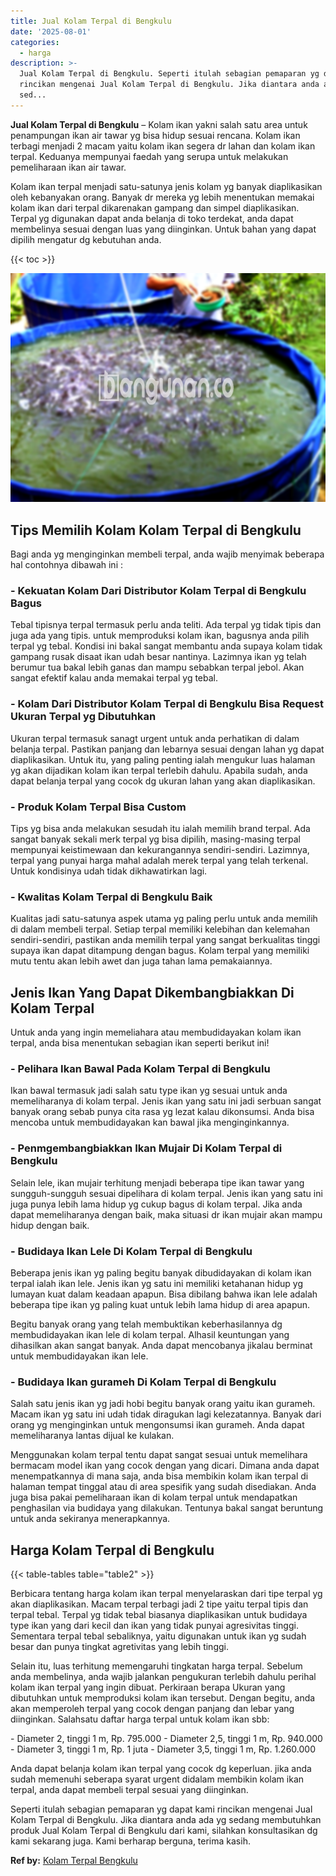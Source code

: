 ```yaml
---
title: Jual Kolam Terpal di Bengkulu
date: '2025-08-01'
categories:
  - harga
description: >-
  Jual Kolam Terpal di Bengkulu. Seperti itulah sebagian pemaparan yg dapat kami
  rincikan mengenai Jual Kolam Terpal di Bengkulu. Jika diantara anda ada yg
  sed...
---
```


**Jual Kolam Terpal di Bengkulu** – Kolam ikan yakni salah satu area untuk penampungan ikan air tawar yg bisa hidup sesuai rencana. Kolam ikan terbagi menjadi 2 macam yaitu kolam ikan segera dr lahan dan kolam ikan terpal. Keduanya mempunyai faedah yang serupa untuk melakukan pemeliharaan ikan air tawar.

Kolam ikan terpal menjadi satu-satunya jenis kolam yg banyak diaplikasikan oleh kebanyakan orang. Banyak dr mereka yg lebih menentukan memakai kolam ikan dari terpal dikarenakan gampang dan simpel diaplikasikan. Terpal yg digunakan dapat anda belanja di toko terdekat, anda dapat membelinya sesuai dengan luas yang diinginkan. Untuk bahan yang dapat dipilih mengatur dg kebutuhan anda.

{{< toc >}}

![Jual Kolam Terpal di Bengkulu](/images/jual-kolam-terpal-46.png)

## Tips Memilih Kolam Kolam Terpal di Bengkulu

Bagi anda yg menginginkan membeli terpal, anda wajib menyimak beberapa hal contohnya dibawah ini :

### \- Kekuatan Kolam Dari Distributor Kolam Terpal di Bengkulu Bagus

Tebal tipisnya terpal termasuk perlu anda teliti. Ada terpal yg tidak tipis dan juga ada yang tipis. untuk memproduksi kolam ikan, bagusnya anda pilih terpal yg tebal. Kondisi ini bakal sangat membantu anda supaya kolam tidak gampang rusak disaat ikan udah besar nantinya. Lazimnya ikan yg telah berumur tua bakal lebih ganas dan mampu sebabkan terpal jebol. Akan sangat efektif kalau anda memakai terpal yg tebal.

### \- Kolam Dari Distributor Kolam Terpal di Bengkulu Bisa Request Ukuran Terpal yg Dibutuhkan

Ukuran terpal termasuk sanagt urgent untuk anda perhatikan di dalam belanja terpal. Pastikan panjang dan lebarnya sesuai dengan lahan yg dapat diaplikasikan. Untuk itu, yang paling penting ialah mengukur luas halaman yg akan dijadikan kolam ikan terpal terlebih dahulu. Apabila sudah, anda dapat belanja terpal yang cocok dg ukuran lahan yang akan diaplikasikan.

### \- Produk Kolam Terpal Bisa Custom

Tips yg bisa anda melakukan sesudah itu ialah memilih brand terpal. Ada sangat banyak sekali merk terpal yg bisa dipilih, masing-masing terpal mempunyai keistimewaan dan kekurangannya sendiri-sendiri. Lazimnya, terpal yang punyai harga mahal adalah merek terpal yang telah terkenal. Untuk kondisinya udah tidak dikhawatirkan lagi.

### \- Kwalitas Kolam Terpal di Bengkulu Baik

Kualitas jadi satu-satunya aspek utama yg paling perlu untuk anda memilih di dalam membeli terpal. Setiap terpal memiliki kelebihan dan kelemahan sendiri-sendiri, pastikan anda memilih terpal yang sangat berkualitas tinggi supaya ikan dapat ditampung dengan bagus. Kolam terpal yang memiliki mutu tentu akan lebih awet dan juga tahan lama pemakaiannya.

## Jenis Ikan Yang Dapat Dikembangbiakkan Di Kolam Terpal

Untuk anda yang ingin memeliahara atau membudidayakan kolam ikan terpal, anda bisa menentukan sebagian ikan seperti berikut ini!

### \- Pelihara Ikan Bawal Pada Kolam Terpal di Bengkulu

Ikan bawal termasuk jadi salah satu type ikan yg sesuai untuk anda memeliharanya di kolam terpal. Jenis ikan yang satu ini jadi serbuan sangat banyak orang sebab punya cita rasa yg lezat kalau dikonsumsi. Anda bisa mencoba untuk membudidayakan kan bawal jika menginginkannya.

### \- Penmgembangbiakkan Ikan Mujair Di Kolam Terpal di Bengkulu

Selain lele, ikan mujair terhitung menjadi beberapa tipe ikan tawar yang sungguh-sungguh sesuai dipelihara di kolam terpal. Jenis ikan yang satu ini juga punya lebih lama hidup yg cukup bagus di kolam terpal. Jika anda dapat memeliharanya dengan baik, maka situasi dr ikan mujair akan mampu hidup dengan baik.

### \- Budidaya Ikan Lele Di Kolam Terpal di Bengkulu

Beberapa jenis ikan yg paling begitu banyak dibudidayakan di kolam ikan terpal ialah ikan lele. Jenis ikan yg satu ini memiliki ketahanan hidup yg lumayan kuat dalam keadaan apapun. Bisa dibilang bahwa ikan lele adalah beberapa tipe ikan yg paling kuat untuk lebih lama hidup di area apapun.

Begitu banyak orang yang telah membuktikan keberhasilannya dg membudidayakan ikan lele di kolam terpal. Alhasil keuntungan yang dihasilkan akan sangat banyak. Anda dapat mencobanya jikalau berminat untuk membudidayakan ikan lele.

### \- Budidaya Ikan gurameh Di Kolam Terpal di Bengkulu

Salah satu jenis ikan yg jadi hobi begitu banyak orang yaitu ikan gurameh. Macam ikan yg satu ini udah tidak diragukan lagi kelezatannya. Banyak dari orang yg menginginkan untuk mengonsumsi ikan gurameh. Anda dapat memeliharanya lantas dijual ke kulakan.

Menggunakan kolam terpal tentu dapat sangat sesuai untuk memelihara bermacam model ikan yang cocok dengan yang dicari. Dimana anda dapat menempatkannya di mana saja, anda bisa membikin kolam ikan terpal di halaman tempat tinggal atau di area spesifik yang sudah disediakan. Anda juga bisa pakai pemeliharaan ikan di kolam terpal untuk mendapatkan penghasilan via budidaya yang dilakukan. Tentunya bakal sangat beruntung untuk anda sekiranya menerapkannya.

## Harga Kolam Terpal di Bengkulu

{{< table-tables table="table2" >}}

Berbicara tentang harga kolam ikan terpal menyelaraskan dari tipe terpal yg akan diaplikasikan. Macam terpal terbagi jadi 2 tipe yaitu terpal tipis dan terpal tebal. Terpal yg tidak tebal biasanya diaplikasikan untuk budidaya type ikan yang dari kecil dan ikan yang tidak punyai agresivitas tinggi. Sementara terpal tebal sebaliknya, yaitu digunakan untuk ikan yg sudah besar dan punya tingkat agretivitas yang lebih tinggi.

Selain itu, luas terhitung memengaruhi tingkatan harga terpal. Sebelum anda membelinya, anda wajib jalankan pengukuran terlebih dahulu perihal kolam ikan terpal yang ingin dibuat. Perkiraan berapa Ukuran yang dibutuhkan untuk memproduksi kolam ikan tersebut. Dengan begitu, anda akan memperoleh terpal yang cocok dengan panjang dan lebar yang diinginkan. Salahsatu daftar harga terpal untuk kolam ikan sbb:

\- Diameter 2, tinggi 1 m, Rp. 795.000 - Diameter 2,5, tinggi 1 m, Rp. 940.000 - Diameter 3, tinggi 1 m, Rp. 1 juta - Diameter 3,5, tinggi 1 m, Rp. 1.260.000

Anda dapat belanja kolam ikan terpal yang cocok dg keperluan. jika anda sudah memenuhi seberapa syarat urgent didalam membikin kolam ikan terpal, anda dapat membeli terpal sesuai yang diinginkan.

Seperti itulah sebagian pemaparan yg dapat kami rincikan mengenai Jual Kolam Terpal di Bengkulu. Jika diantara anda ada yg sedang membutuhkan produk Jual Kolam Terpal di Bengkulu dari kami, silahkan konsultasikan dg kami sekarang juga. Kami berharap berguna, terima kasih.

**Ref by:** [Kolam Terpal Bengkulu](https://id.wikipedia.org/wiki/Kolam)
